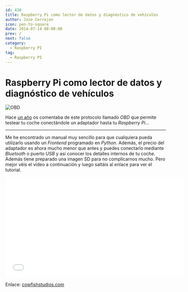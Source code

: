 ```yaml
---
id: 430
title: Raspberry Pi como lector de datos y diagnóstico de vehículos
author: Jose Cerrejon
icon: pen-to-square
date: 2014-07-14 08:00:00
prev: /
next: false
category:
  - Raspberry PI
tag:
  - Raspberry PI
---
```


# Raspberry Pi como lector de datos y diagnóstico de vehículos

![OBD](/images/2014/07/obd.png)

Hace [un año](/post.php?id=207) os comentaba de este protocolo llamado *OBD* que permite testear tu coche conectándole un adaptador hasta tu *Raspberry Pi*...

- - -
Me he encontrado un manual muy sencillo para que cualquiera pueda utilizarlo usando un *Frontend* programado en *Python*. Además, el precio del adaptador es ahora mucho menor que antes y puedes conectarlo mediante *Bluetooth* o puerto *USB* y así conocer los detalles internos de tu coche. Además tiene preparado una imagen SD para no complicarnos mucho. Pero mejor véis el vídeo a continuación y luego saltáis al enlace para ver el tutorial.

<iframe width="560" height="315" src="//www.youtube.com/embed/UAwiVERLmDo" frameborder="0" allowfullscreen></iframe>

Enlace: [cowfishstudios.com](http://www.cowfishstudios.com/blog/obd-pi-raspberry-pi-displaying-car-diagnostics-obd-ii-data-on-an-aftermarket-head-unit)